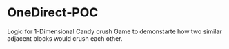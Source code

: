 # OneDirect-POC

Logic for 1-Dimensional Candy crush Game to demonstarte how two similar adjacent blocks would crush each other.

